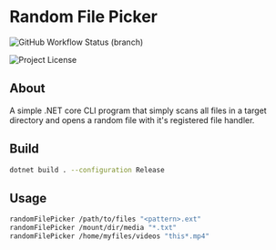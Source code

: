 # Random File Picker

![GitHub Workflow Status (branch)](https://img.shields.io/github/actions/workflow/status/EverAzureRest/randomFilePicker/main.yml)

![Project License](https://img.shields.io/badge/license-MIT-blue)

## About

A simple .NET core CLI program that simply scans all files in a target directory and opens a random file with it's registered file handler.

## Build

```bash
dotnet build . --configuration Release
```

## Usage

```bash
randomFilePicker /path/to/files "<pattern>.ext"
randomFilePicker /mount/dir/media "*.txt"
randomFilePicker /home/myfiles/videos "this*.mp4"
```
